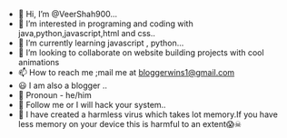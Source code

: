 - 👋 Hi, I’m @VeerShah900...
- 👀 I’m interested in programing and coding with java,python,javascript,html and css..
- 🌱 I’m currently learning javascript , python...
- 👯 I’m looking to collaborate on website building projects with cool animations 
- 📫 How to reach me ;mail me at bloggerwins1@gmail.com
- 😃 I am also a blogger ..
- 👦 Pronoun - he/him 
- 🤡 Follow me or I will hack your system..
- 🦠 I have created a harmless virus which takes lot memory.If you have less memory on your device this is harmful to an extent😱☠
